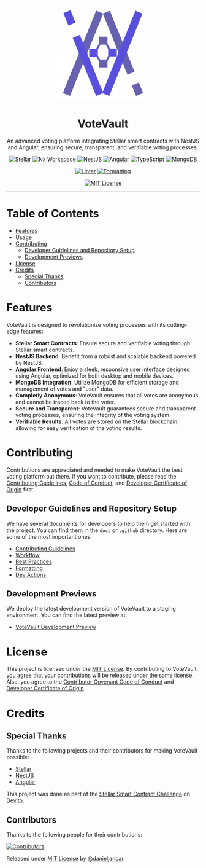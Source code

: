 <div align="center">
    <img src="assets/brand/vv-logo-m.webp" width="250" height="250" alt="VoteVault Logo">
    <h1>VoteVault</h1>
    <p>An advanced voting platform integrating Stellar smart contracts with NestJS and Angular, ensuring secure, transparent, and verifiable voting processes.</p>
</div>

<div align="center">

[![Stellar](https://img.shields.io/badge/Stellar-07B5E5?logo=stellar)](https://stellar.org)
[![Nx Workspace](https://img.shields.io/badge/Nx-143055?logo=nx)](https://nx.dev/)
[![NestJS](https://img.shields.io/badge/NestJS-E0234E?logo=nestjs)](https://nestjs.com/)
[![Angular](https://img.shields.io/badge/Angular-DD0031?logo=angular)](https://angular.io/)
[![TypeScript](https://img.shields.io/badge/TypeScript-007ACC?logo=typescript&logoColor=white)](https://www.typescriptlang.org/)
[![MongoDB](https://img.shields.io/badge/MongoDB-47A248?logo=mongodb&logoColor=white)](https://www.mongodb.com/)

[![Linter](https://github.com/danieljancar/votevault/actions/workflows/lint.yml/badge.svg)](https://github.com/yourusername/votevault/actions/workflows/lint.yml)
[![Formatting](https://github.com/danieljancar/votevault/actions/workflows/format.yml/badge.svg)](https://github.com/yourusername/votevault/actions/workflows/format.yml)

[![MIT License](https://img.shields.io/badge/License-MIT-blue)](LICENSE)
</div>

---

# Table of Contents

- [Features](#features)
- [Usage](#usage)
- [Contributing](#contributing)
  - [Developer Guidelines and Repository Setup](#developer-guidelines-and-repository-setup)
  - [Development Previews](#development-previews)
- [License](#license)
- [Credits](#credits)
  - [Special Thanks](#special-thanks)
  - [Contributors](#contributors)

# Features

VoteVault is designed to revolutionize voting processes with its cutting-edge features:

- **Stellar Smart Contracts**: Ensure secure and verifiable voting through Stellar smart contracts.
- **NestJS Backend**: Benefit from a robust and scalable backend powered by NestJS.
- **Angular Frontend**: Enjoy a sleek, responsive user interface designed using Angular, optimized for both desktop and mobile devices.
- **MongoDB Integration**: Utilize MongoDB for efficient storage and management of votes and "user" data.
- **Completly Anonymous**: VoteVault ensures that all votes are anonymous and cannot be traced back to the voter.
- **Secure and Transparent**: VoteVault guarantees secure and transparent voting processes, ensuring the integrity of the voting system.
- **Verifiable Results**: All votes are stored on the Stellar blockchain, allowing for easy verification of the voting results.

# Contributing

Contributions are appreciated and needed to make VoteVault the best voting platform out there. If you want to contribute, please read the [Contributing Guidelines](.github/CONTRIBUTING.md), [Code of Conduct](.github/CODE_OF_CONDUCT.md), and [Developer Certificate of Origin](.github/DCO.md) first.

## Developer Guidelines and Repository Setup

We have several documents for developers to help them get started with the project. You can find them in the `docs` or `.github` directory. Here are some of the most important ones:

- [Contributing Guidelines](.github/CONTRIBUTING.md)
- [Workflow](docs/WORKFLOW.md)
- [Best Practices](docs/BEST_PRACTICES.md)
- [Formatting](docs/FORMATTING.md)
- [Dev Actions](docs/DEV_ACTIONS.md)

## Development Previews

We deploy the latest development version of VoteVault to a staging environment. You can find the latest preview at:

- [VoteVault Development Preview](https://dev-preview-votevault.web.app/)

# License

This project is licensed under the [MIT License](LICENSE). By contributing to VoteVault, you agree that your contributions will be released under the same license. Also, you agree to the [Contributor Covenant Code of Conduct](.github/CODE_OF_CONDUCT.md) and [Developer Certificate of Origin](.github/DCO.md).

# Credits

## Special Thanks

Thanks to the following projects and their contributors for making VoteVault possible:

- [Stellar](https://stellar.org)
- [NestJS](https://nestjs.com/)
- [Angular](https://angular.io/)

This project was done as part of the [Stellar Smart Contract Challenge](https://dev.to/challenges/stellar) on [Dev.to](https://dev.to/).

## Contributors

Thanks to the following people for their contributions:

[![Contributors](https://contrib.rocks/image?repo=danieljancar/votevault)](https://github.com/danieljancar/votevault/graphs/contributors)

Released under [MIT License](LICENSE) by [@danieljancar](https://github.com/danieljancar).
